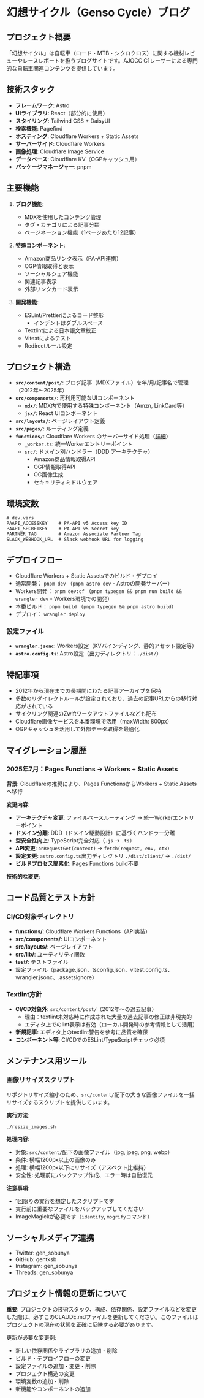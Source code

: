 # 幻想サイクル（Genso Cycle）ブログ

## プロジェクト概要

「幻想サイクル」は自転車（ロード・MTB・シクロクロス）に関する機材レビューやレースレポートを扱うブログサイトです。AJOCC C1レーサーによる専門的な自転車関連コンテンツを提供しています。

## 技術スタック

- **フレームワーク**: Astro
- **UIライブラリ**: React（部分的に使用）
- **スタイリング**: Tailwind CSS + DaisyUI
- **検索機能**: Pagefind
- **ホスティング**: Cloudflare Workers + Static Assets
- **サーバーサイド**: Cloudflare Workers
- **画像処理**: Cloudflare Image Service
- **データベース**: Cloudflare KV（OGPキャッシュ用）
- **パッケージマネージャー**: pnpm

## 主要機能

1. **ブログ機能**:

   - MDXを使用したコンテンツ管理
   - タグ・カテゴリによる記事分類
   - ページネーション機能（1ページあたり12記事）

2. **特殊コンポーネント**:

   - Amazon商品リンク表示（PA-API連携）
   - OGP情報取得と表示
   - ソーシャルシェア機能
   - 関連記事表示
   - 外部リンクカード表示

3. **開発機能**:
   - ESLint/Prettierによるコード整形
     - インデントはダブルスペース
   - Textlintによる日本語文章校正
   - Vitestによるテスト
   - Redirectルール設定

## プロジェクト構造

- **`src/content/post/`**: ブログ記事（MDXファイル）を年/月/記事名で管理（2012年〜2025年）
- **`src/components/`**: 再利用可能なUIコンポーネント
  - **`mdx/`**: MDX内で使用する特殊コンポーネント（Amzn, LinkCard等）
  - **`jsx/`**: React UIコンポーネント
- **`src/layouts/`**: ページレイアウト定義
- **`src/pages/`**: ルーティング定義
- **`functions/`**: Cloudflare Workers のサーバーサイド処理（[詳細](functions/CLAUDE.md)）
  - `_worker.ts`: 統一Workerエントリーポイント
  - `src/`: ドメイン別ハンドラー（DDD アーキテクチャ）
    - Amazon商品情報取得API
    - OGP情報取得API
    - OG画像生成
    - セキュリティミドルウェア

## 環境変数

```
# dev.vars
PAAPI_ACCESSKEY    # PA-API v5 Access key ID
PAAPI_SECRETKEY    # PA-API v5 Secret key
PARTNER_TAG        # Amazon Associate Partner Tag
SLACK_WEBHOOK_URL  # Slack webhook URL for logging
```

## デプロイフロー

- Cloudflare Workers + Static Assetsでのビルド・デプロイ
- 通常開発： `pnpm dev` （`pnpm astro dev` - Astroの開発サーバー）
- Workers開発： `pnpm dev:cf` （`pnpm typegen && pnpm run build && wrangler dev` - Workers環境での開発）
- 本番ビルド： `pnpm build` （`pnpm typegen && pnpm astro build`）
- デプロイ： `wrangler deploy`

### 設定ファイル

- **`wrangler.jsonc`**: Workers設定（KVバインディング、静的アセット設定等）
- **`astro.config.ts`**: Astro設定（出力ディレクトリ：`./dist/`）

## 特記事項

- 2012年から現在までの長期間にわたる記事アーカイブを保持
- 多数のリダイレクトルールが設定されており、過去の記事URLからの移行対応がされている
- サイクリング関連のZwiftワークアウトファイルなども配布
- Cloudflare画像サービスを本番環境で活用（maxWidth: 800px）
- OGPキャッシュを活用して外部データ取得を最適化

## マイグレーション履歴

### 2025年7月：Pages Functions → Workers + Static Assets

**背景**: Cloudflareの推奨により、Pages FunctionsからWorkers + Static Assetsへ移行

**変更内容**:

- **アーキテクチャ変更**: ファイルベースルーティング → 統一Workerエントリーポイント
- **ドメイン分離**: DDD（ドメイン駆動設計）に基づくハンドラー分離
- **型安全性向上**: TypeScript完全対応（`.js` → `.ts`）
- **API変更**: `onRequestGet(context)` → `fetch(request, env, ctx)`
- **設定変更**: `astro.config.ts`出力ディレクトリ `./dist/client/` → `./dist/`
- **ビルドプロセス簡素化**: Pages Functions build不要

**技術的な変更**:

## コード品質とテスト方針

### CI/CD対象ディレクトリ

- **functions/**: Cloudflare Workers Functions（API実装）
- **src/components/**: UIコンポーネント
- **src/layouts/**: ページレイアウト
- **src/lib/**: ユーティリティ関数
- **test/**: テストファイル
- 設定ファイル（package.json、tsconfig.json、vitest.config.ts、wrangler.jsonc、.assetsignore）

### Textlint方針

- **CI/CD対象外**: `src/content/post/`（2012年〜の過去記事）
  - 理由：textlint未対応時に作成された大量の過去記事の修正は非現実的
  - エディタ上でのlint表示は有効（ローカル開発時の参考情報として活用）
- **新規記事**: エディタ上のtextlint警告を参考に品質を確保
- **コンポーネント等**: CI/CDでのESLint/TypeScriptチェック必須

## メンテナンス用ツール

### 画像リサイズスクリプト

リポジトリサイズ縮小のため、`src/content/`配下の大きな画像ファイルを一括リサイズするスクリプトを提供しています。

**実行方法**:

```bash
./resize_images.sh
```

**処理内容**:

- 対象: `src/content/`配下の画像ファイル（jpg, jpeg, png, webp）
- 条件: 横幅1200px以上の画像のみ
- 処理: 横幅1200px以下にリサイズ（アスペクト比維持）
- 安全性: 処理前にバックアップ作成、エラー時は自動復元

**注意事項**:

- 1回限りの実行を想定したスクリプトです
- 実行前に重要なファイルをバックアップしてください
- ImageMagickが必要です（`identify`, `mogrify`コマンド）

## ソーシャルメディア連携

- Twitter: gen_sobunya
- GitHub: gentksb
- Instagram: gen_sobunya
- Threads: gen_sobunya

## プロジェクト情報の更新について

**重要**: プロジェクトの技術スタック、構成、依存関係、設定ファイルなどを変更した際は、必ずこのCLAUDE.mdファイルを更新してください。このファイルはプロジェクトの現在の状態を正確に反映する必要があります。

更新が必要な変更例:
- 新しい依存関係やライブラリの追加・削除
- ビルド・デプロイフローの変更
- 設定ファイルの追加・変更・削除
- プロジェクト構造の変更
- 環境変数の追加・削除
- 新機能やコンポーネントの追加
